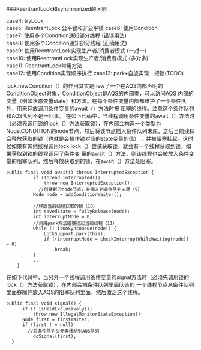 ###ReentrantLock和synchronized的区别  



case4: tryLock  
case5: ReentrantLock 公平锁和非公平锁 
case6: 使用Condition  
case7: 使用多个Condition通知部分线程 (错误用法)  
case8: 使用多个Condition通知部分线程 (正确用法)  
case9: 使用ReentrantLock实现生产者/消费者模式 (一对一)  
case10: 使用ReentrantLock实现生产者/消费者模式 (多对多)  
case11: ReentrantLock常用方法  
case12: 使用Condition实现顺序执行
case13: park+自旋实现一把锁(TODO)

lock.newCondition（）的作用其实是new了一个在AQS内部声明的ConditionObject对象，ConditionObject是AQS的内部类，可以访问AQS
内部的变量（例如状态变量state）和方法。在每个条件变量内部都维护了一个条件队列，用来存放调用条件变量的await（）方法时被
阻塞的线程。注意这个条件队列和AQS队列不是一回事。
在如下代码中，当线程调用条件变量的await（）方法时（必须先调用锁的lock（）方法获取锁），在内部会构造一个类型为
Node.CONDITION的node节点，然后将该节点插入条件队列末尾，之后当前线程会释放获取的锁（也就是会操作锁对应的state变量的值）
，并被阻塞挂起。这时候如果有其他线程调用lock.lock（）尝试获取锁，就会有一个线程获取到锁，如果获取到锁的线程调用了条件变
量的await（）方法，则该线程也会被放入条件变量的阻塞队列，然后释放获取到的锁，在await（）方法处阻塞。
```
public final void await() throws InterruptedException {
          if (Thread.interrupted())
              throw new InterruptedException();
            //创建新的node节点，并插入到条件队列末尾（9）
          Node node = addConditionWaiter();
 
          //释放当前线程获取的锁（10）
          int savedState = fullyRelease(node);
          int interruptMode = 0;
          //调用park方法阻塞挂起当前线程（11）
          while (! isOnSyncQueue(node)) {
              LockSupport.park(this);
              if ((interruptMode = checkInterruptWhileWaiting(node)) ! = 0)
                  break;
          }
          ...
    }
```
在如下代码中，当另外一个线程调用条件变量的signal方法时（必须先调用锁的lock（）方法获取锁），在内部会把条件队列里面队头的
一个线程节点从条件队列里面移除并放入AQS的阻塞队列里面，然后激活这个线程。
```
public final void signal() {
      if (! isHeldExclusively())
          throw new IllegalMonitorStateException();
      Node first = firstWaiter;
      if (first ! = null)
        //将条件队列头元素移动到AQS队列
          doSignal(first);
  }

```

